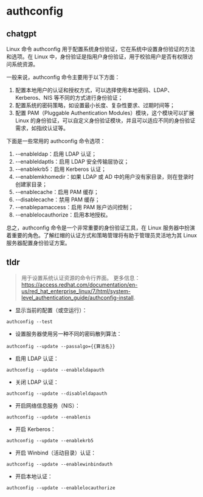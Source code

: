 # authconfig 
## chatgpt 
Linux 命令 authconfig 用于配置系统身份验证，它在系统中设置身份验证的方法和选项。在 Linux 中，身份验证是指用户身份验证，用于校验用户是否有权限访问系统资源。 

一般来说，authconfig 命令主要用于以下方面：

1. 配置本地用户的认证和授权方式，可以选择使用本地密码、LDAP、Kerberos、NIS 等不同的方式进行身份验证；
2. 配置系统的密码策略，如设置最小长度、复杂性要求、过期时间等；
3. 配置 PAM（Pluggable Authentication Modules）模块，这个模块可以扩展 Linux 的身份验证，可以自定义身份验证模块，并且可以适应不同的身份验证需求，如指纹认证等。

下面是一些常用的 authconfig 命令选项：

1. --enableldap：启用 LDAP 认证；
2. --enableldaptls：启用 LDAP 安全传输层协议；
3. --enablekrb5：启用 Kerberos 认证；
4. --enablemkhomedir：如果 LDAP 或 AD 中的用户没有家目录，则在登录时创建家目录；
5. --enablecache：启用 PAM 缓存；
6. --disablecache：禁用 PAM 缓存；
7. --enablepamaccess：启用 PAM 账户访问控制；
8. --enablelocauthorize：启用本地授权。

总之，authconfig 命令是一个非常重要的身份验证工具，在 Linux 服务器中扮演着重要的角色。了解红帽的认证方式和策略管理将有助于管理员灵活地为其 Linux 服务器配置身份验证方案。 

## tldr 
 
> 用于设置系统认证资源的命令行界面。
> 更多信息：<https://access.redhat.com/documentation/en-us/red_hat_enterprise_linux/7/html/system-level_authentication_guide/authconfig-install>.

- 显示当前的配置（或空运行）：

`authconfig --test`

- 设置服务器使用另一种不同的密码散列算法：

`authconfig --update --passalgo={{算法名}}`

- 启用 LDAP 认证：

`authconfig --update --enableldapauth`

- 关闭 LDAP 认证：

`authconfig --update --disableldapauth`

- 开启网络信息服务（NIS）：

`authconfig --update --enablenis`

- 开启 Kerberos：

`authconfig --update --enablekrb5`

- 开启 Winbind（活动目录）认证：

`authconfig --update --enablewinbindauth`

- 开启本地认证：

`authconfig --update --enablelocauthorize`
